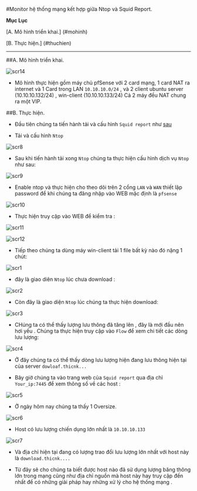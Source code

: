 #Monitor hệ thống mạng kết hợp giữa Ntop và Squid Report.

**Mục Lục**

[A. Mô hình triển khai.] (#mohinh)

[B. Thực hiện.] (#thuchien)

****

<a name="mohinh"></a>
##A. Mô hình triển khai.

![scr14](http://i.imgur.com/tssDZCO.png)

- Mô hình thực hiện gồm  máy chủ pfSense với 2 card mạng, 1 card NAT ra internet và 1 Card trong LAN `10.10.10.0/24` , và 2 client
ubuntu server (10.10.10.132/24) , win-client (10.10.10.133/24) Cả 2 máy đều NAT chung ra một VIP.

<a name="thuchien"></a>
##B. Thực hiện.

- Đầu tiên chúng ta tiến hành tải và cấu hình `Squid report` như [sau](https://github.com/hocchudong/networking-team/blob/master/DatPT/Pfsense/LAB/Lab_repor_lightsquid.md)

- Tải và cấu hình `Ntop`

![scr8](http://i.imgur.com/OpqLQfd.png)

- Sau khi tiến hành tải xong `Ntop` chúng ta thực hiện cấu hình dịch vụ `Ntop` như sau:

![scr9](http://i.imgur.com/G19mm3Q.png)

- Enable ntop và thực hiện cho theo dõi trên 2 cổng `LAN` và `WAN` thiết lập password để khi chúng ta đăng nhập vào WEB
mặc định là `pfsense`

![scr10](http://i.imgur.com/0HIdt4e.png)

- Thực hiện truy cập vào WEB để kiểm tra :

![scr11](http://i.imgur.com/k0cjrGA.png)

![scr12](http://i.imgur.com/pAH5Jmt.png)

- Tiếp theo chúng ta dùng máy win-client tải 1 file bất kỳ nào đó nặng 1 chút:

![scr1](http://i.imgur.com/xTOeqOR.png)

- đây là giao diên `Ntop` lúc chưa download :

![scr2](http://i.imgur.com/ZrGN9YJ.png)

- Còn đây là giao diện `Ntop` lúc chúng ta thực hiện download:

![scr3](http://i.imgur.com/0T6MrQX.png)

- CHúng ta có thể thấy lượng lưu thông đã tăng lên , đây là mới đầu nên hơi yếu . Chúng ta thực hiện truy cập vào `Flow`
để xem chi tiết các dòng lưu lượng:

![scr4](http://i.imgur.com/NfgTxpK.png)

- Ở đây chúng ta có thể thấy dòng lưu lượng hiện đang lưu thông hiện tại của server `dowloaf.thicnk...`

- Bây giờ chúng ta vào trang web của `Squid report` qua địa chỉ `Your_ip:7445` để xem thông số về các host :

![scr5](http://i.imgur.com/eKLH58A.png)

- Ở ngày hôm nay chúng ta thấy 1 Oversize.

![scr6](http://i.imgur.com/IyVfLTt.png)

- Host có lưu lượng chiến dụng lớn nhất là `10.10.10.133`

![scr7](http://i.imgur.com/TkMaY4V.png)

- Và địa chỉ hiện tại đang có lượng trao đổi lưu lượng lớn nhất với host này là `download.thicnk....` 

- Từ đây sẽ cho chúng ta biết được host nào đã sử dụng lượng băng thông lớn trong mạng cũng như địa chỉ nguồn mà host này hay truy 
cập đến nhất để có những giải pháp hay những xử lý cho hệ thống mạng .